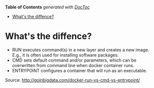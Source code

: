 <!-- START doctoc generated TOC please keep comment here to allow auto update -->
<!-- DON'T EDIT THIS SECTION, INSTEAD RE-RUN doctoc TO UPDATE -->
**Table of Contents**  *generated with [DocToc](https://github.com/thlorenz/doctoc)*

- [What's the diffence?](#whats-the-diffence)

<!-- END doctoc generated TOC please keep comment here to allow auto update -->

# What's the diffence?

* RUN executes command(s) in a new layer and creates a new image. E.g., it is often used for installing software packages.
* CMD sets default command and/or parameters, which can be overwritten from command line when docker container runs.
* ENTRYPOINT configures a container that will run as an executable.

Source: http://goinbigdata.com/docker-run-vs-cmd-vs-entrypoint/
